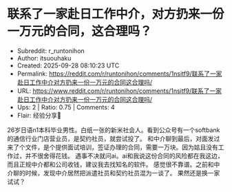 # 联系了一家赴日工作中介，对方扔来一份一万元的合同，这合理吗？

- Subreddit: r_runtonihon
- Author: itsuouhaku
- Created: 2025-09-28 08:10:23 UTC
- Permalink: https://reddit.com/r/runtonihon/comments/1nsitf9/联系了一家赴日工作中介对方扔来一份一万元的合同这合理吗/
- URL: https://www.reddit.com/r/runtonihon/comments/1nsitf9/联系了一家赴日工作中介对方扔来一份一万元的合同这合理吗/
- Ups: 2 | Ratio: 0.75 | Comments: 4
- Flair: 经验分享🤝


26岁日语n1本科毕业男性。白纸一张的新米社会人。看到公众号有一个softbank的通信行业门店营业员，是契约社员，就尝试投了。
和中介聊到最后，对面发过来了个文件，是个提供面试培训，签证办理的合同，需要一万块。因为姑且没有工作过，并不很舍得花钱。
遇事不决就问ai。ai和我说这份合同的风险都在我这边，而且正规中介都和公司收钱，建议我去找知名的软件。
感觉很不靠谱。之前和中介聊的时候，发现中介居然把派遣社员和契约社员混为一谈了。
果然还是换一家试试？

